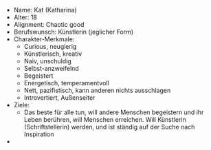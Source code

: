- Name: Kat (Katharina) 
- Alter: 18
- Alignment: Chaotic good
- Berufswunsch: Künstlerin (jeglicher Form)
- Charakter-Merkmale:
	- Curious, neugierig
	- Künstlerisch, kreativ
	- Naiv, unschuldig
	- Selbst-anzweifelnd
	- Begeistert
	- Energetisch, temperamentvoll
	- Nett, pazifistisch, kann anderen nichts ausschlagen
	- Introvertiert, Außenseiter
- Ziele:
	- Das beste für alle tun, will andere Menschen begeistern und ihr Leben berühren, will Menschen erreichen. Will Künstlerin (Schriftstellerin) werden, und ist ständig auf der Suche nach Inspiration
- 